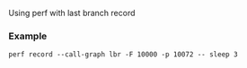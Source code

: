 Using perf with last branch record

### Example

    perf record --call-graph lbr -F 10000 -p 10072 -- sleep 3
